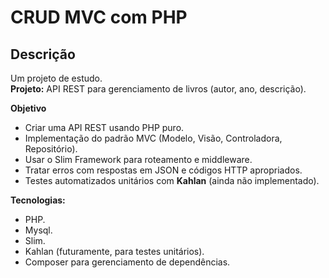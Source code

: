 # CRUD MVC com PHP

## Descrição

Um projeto de estudo.  
**Projeto:** API REST para gerenciamento de livros (autor, ano, descrição).

**Objetivo**  
- Criar uma API REST usando PHP puro.  
- Implementação do padrão MVC (Modelo, Visão, Controladora, Repositório). 
- Usar o Slim Framework para roteamento e middleware.  
- Tratar erros com respostas em JSON e códigos HTTP apropriados.  
- Testes automatizados unitários com **Kahlan** (ainda não implementado).  

**Tecnologias:**  
- PHP.  
- Mysql.  
- Slim.  
- Kahlan (futuramente, para testes unitários).
- Composer para gerenciamento de dependências.